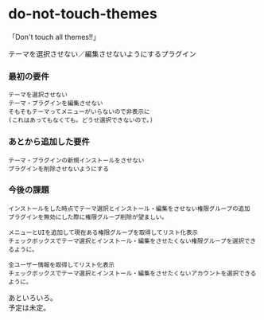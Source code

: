 do-not-touch-themes
===================

「Don't touch all themes!!」

テーマを選択させない／編集させないようにするプラグイン

### 最初の要件 ###
	テーマを選択させない  
	テーマ・プラグインを編集させない  
	そもそもテーマってメニューがいらないので非表示に  
	(これはあってもなくても。どうせ選択できないので。)

### あとから追加した要件 ###
	テーマ・プラグインの新規インストールをさせない  
	プラグインを削除させないようにする

### 今後の課題 ###
	インストールをした時点でテーマ選択とインストール・編集をさせない権限グループの追加  
	プラグインを無効にした際に権限グループ削除が望ましい。

	メニューとUIを追加して現在ある権限グループを取得してリスト化表示  
	チェックボックスでテーマ選択とインストール・編集をさせたくない権限グループを選択できるように。

	全ユーザー情報を取得してリスト化表示  
	チェックボックスでテーマ選択とインストール・編集をさせたくないアカウントを選択できるように。

あといろいろ。  
予定は未定。